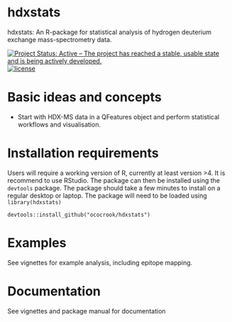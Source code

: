 # hdxstats
hdxstats: An R-package for statistical analysis of hydrogen deuterium exchange mass-spectrometry data.

[![Project Status: Active – The project has reached a stable, usable state and is being actively developed.](https://www.repostatus.org/badges/latest/active.svg)](https://www.repostatus.org/#active)
[![license](https://img.shields.io/badge/license-Artistic--2.0-brightgreen.svg)](https://opensource.org/licenses/Artistic-2.0)


# Basic ideas and concepts

- Start with HDX-MS data in a QFeatures object and perform statistical workflows and visualisation. 


# Installation requirements

Users will require a working version of R, currently at least version >4. It is recommend to use RStudio. The package can then be installed using the `devtools` package. The package should take a few minutes to install on a regular desktop or laptop. The package will need to be loaded using `library(hdxstats)`

```{r,}
devtools::install_github("ococrook/hdxstats")
```

# Examples

See vignettes for example analysis, including epitope mapping.

# Documentation

See vignettes and package manual for documentation



